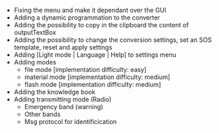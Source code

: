 - Fixing the menu and make it dependant over the GUI
- Adding a dynamic programmation to the converter
- Adding the possibility to copy in the clipboard the content of outputTextBox
- Adding the possibility to change the conversion settings, set an SOS template, reset and apply settings
- Adding [Light mode | Language | Help] to settings menu
- Adding modes
    - file mode [implementation difficulty: easy]
    - material mode [implementation difficulty: medium]
    - flash mode [implementation difficulty: medium]
- Adding the knowledge book
- Adding transmitting mode (Radio)
    - Emergency band (warning)
    - Other bands
    - Msg protocol for identificication
